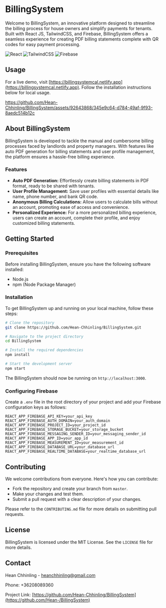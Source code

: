 
# BillingSystem

Welcome to BillingSystem, an innovative platform designed to streamline the billing process for house owners and simplify payments for tenants. Built with React JS, TailwindCSS, and Firebase, BillingSystem offers a seamless experience for creating PDF billing statements complete with QR codes for easy payment processing.

![React](https://img.shields.io/badge/-React_JS-61DAFB?logo=react&logoColor=white)
![TailwindCSS](https://img.shields.io/badge/-TailwindCSS-38B2AC?logo=tailwind-css&logoColor=white)
![Firebase](https://img.shields.io/badge/-Firebase-FFCA28?logo=firebase&logoColor=black)

## Usage
For a live demo, visit [https://billingsystemcal.netlify.app](https://billingsystemcal.netlify.app). Follow the installation instructions below for local usage.

https://github.com/Hean-Chhinling/BillingSystem/assets/92643868/345e9c64-d784-49af-9f93-8aedc514b12c

## About BillingSystem

BillingSystem is developed to tackle the manual and cumbersome billing processes faced by landlords and property managers. With features like auto PDF generation for billing statements and user profile management, the platform ensures a hassle-free billing experience.

### Features

- **Auto PDF Generation:** Effortlessly create billing statements in PDF format, ready to be shared with tenants.
- **User Profile Management:** Save user profiles with essential details like name, phone number, and bank QR code.
- **Anonymous Billing Calculations:** Allow users to calculate bills without an account, promoting ease of access and convenience.
- **Personalized Experience:** For a more personalized billing experience, users can create an account, complete their profile, and enjoy customized billing statements.

## Getting Started

### Prerequisites

Before installing BillingSystem, ensure you have the following software installed:

- Node.js
- npm (Node Package Manager)

### Installation

To get BillingSystem up and running on your local machine, follow these steps:

```sh
# Clone the repository
git clone https://github.com/Hean-Chhinling/BillingSystem.git

# Navigate to the project directory
cd BillingSystem

# Install the required dependencies
npm install

# Start the development server
npm start
```

The BillingSystem should now be running on `http://localhost:3000`.

### Configuring Firebase

Create a `.env` file in the root directory of your project and add your Firebase configuration keys as follows:

```env
REACT_APP_FIREBASE_API_KEY=your_api_key
REACT_APP_FIREBASE_AUTH_DOMAIN=your_auth_domain
REACT_APP_FIREBASE_PROJECT_ID=your_project_id
REACT_APP_FIREBASE_STORAGE_BUCKET=your_storage_bucket
REACT_APP_FIREBASE_MESSAGING_SENDER_ID=your_messaging_sender_id
REACT_APP_FIREBASE_APP_ID=your_app_id
REACT_APP_FIREBASE_MEASUREMENT_ID=your_measurement_id
REACT_APP_FIREBASE_DATABASE_URL=your_database_url
REACT_APP_FIREBASE_REALTIME_DATABASE=your_realtime_database_url

```

## Contributing

We welcome contributions from everyone. Here's how you can contribute:

- Fork the repository and create your branch from `master`.
- Make your changes and test them.
- Submit a pull request with a clear description of your changes.

Please refer to the `CONTRIBUTING.md` file for more details on submitting pull requests.

## License

BillingSystem is licensed under the MIT License. See the `LICENSE` file for more details.

## Contact

Hean Chhinling - heanchhinling@gmail.com

Phone: +36208089360

Project Link: [https://github.com/Hean-Chhinling/BillingSystem](https://github.com/Hean-/BillingSystem)
